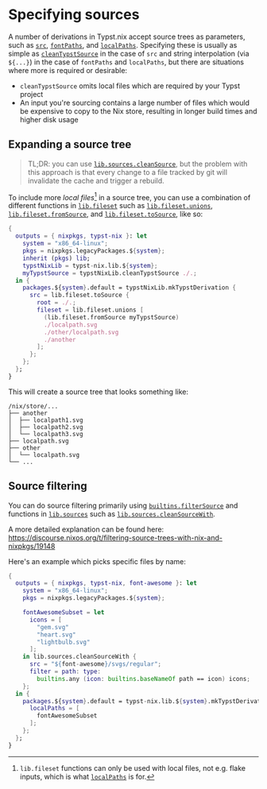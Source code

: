 # Specifying sources

A number of derivations in Typst.nix accept source trees as parameters, such as
[`src`](../api/derivations/mk-typst-derivation.md#src),
[`fontPaths`](../api/derivations/mk-typst-derivation.md#fontpaths), and
[`localPaths`](../api/derivations/mk-typst-derivation.md#localpaths). Specifying
these is usually as simple as
[`cleanTypstSource`](../api/utilities/clean-typst-source.md) in the case of
`src` and string interpolation (via `${...}`) in the case of `fontPaths` and
`localPaths`, but there are situations where more is required or desirable:

- `cleanTypstSource` omits local files which are required by your Typst project
- An input you're sourcing contains a large number of files which would be
  expensive to copy to the Nix store, resulting in longer build times and higher
  disk usage

## Expanding a source tree

> TL;DR: you can use [`lib.sources.cleanSource`][nixpkgs-sources-cleansource],
> but the problem with this approach is that every change to a file tracked by
> git will invalidate the cache and trigger a rebuild.

To include more _local files_[^fileset-note] in a source tree, you can use a
combination of different functions in [`lib.fileset`][nixpkgs-fileset] such as
[`lib.fileset.unions`][nixpkgs-fileset-unions],
[`lib.fileset.fromSource`][nixpkgs-fileset-fromsource], and
[`lib.fileset.toSource`][nixpkgs-fileset-tosource], like so:

```nix
{
  outputs = { nixpkgs, typst-nix }: let
    system = "x86_64-linux";
    pkgs = nixpkgs.legacyPackages.${system};
    inherit (pkgs) lib;
    typstNixLib = typst-nix.lib.${system};
    myTypstSource = typstNixLib.cleanTypstSource ./.;
  in {
    packages.${system}.default = typstNixLib.mkTypstDerivation {
      src = lib.fileset.toSource {
        root = ./.;
        fileset = lib.fileset.unions [
          (lib.fileset.fromSource myTypstSource)
          ./localpath.svg
          ./other/localpath.svg
          ./another
        ];
      };
    };
  };
}
```

This will create a source tree that looks something like:

```text
/nix/store/...
├── another
│  ├── localpath1.svg
│  ├── localpath2.svg
│  └── localpath3.svg
├── localpath.svg
├── other
│  └── localpath.svg
└── ...
```

<!-- prettier-ignore-start -->
[^fileset-note]: `lib.fileset` functions can only be used with local files, not
e.g. flake inputs, which is what
[`localPaths`](../api/derivations/mk-typst-derivation.md#localpaths) is for.
<!-- prettier-ignore-end -->

## Source filtering

You can do source filtering primarily using
[`builtins.filterSource`][nix-builtins-filtersource] and functions in
[`lib.sources`][nixpkgs-sources] such as
[`lib.sources.cleanSourceWith`][nixpkgs-sources-cleansourcewith].

A more detailed explanation can be found here:
<https://discourse.nixos.org/t/filtering-source-trees-with-nix-and-nixpkgs/19148>

Here's an example which picks specific files by name:

```nix
{
  outputs = { nixpkgs, typst-nix, font-awesome }: let
    system = "x86_64-linux";
    pkgs = nixpkgs.legacyPackages.${system};

    fontAwesomeSubset = let
      icons = [
        "gem.svg"
        "heart.svg"
        "lightbulb.svg"
      ];
    in lib.sources.cleanSourceWith {
      src = "${font-awesome}/svgs/regular";
      filter = path: type:
        builtins.any (icon: builtins.baseNameOf path == icon) icons;
    };
  in {
    packages.${system}.default = typst-nix.lib.${system}.mkTypstDerivation {
      localPaths = [
        fontAwesomeSubset
      ];
    };
  };
}
```

[nix-builtins-filtersource]: https://nixos.org/manual/nix/stable/language/builtins.html#builtins-filterSource
[nixpkgs-fileset-fromsource]: https://nixos.org/manual/nixpkgs/stable/#function-library-lib.fileset.fromSource
[nixpkgs-fileset-tosource]: https://nixos.org/manual/nixpkgs/stable/#function-library-lib.fileset.toSource
[nixpkgs-fileset-unions]: https://nixos.org/manual/nixpkgs/stable/#function-library-lib.fileset.unions
[nixpkgs-fileset]: https://nixos.org/manual/nixpkgs/stable/#sec-functions-library-fileset
[nixpkgs-sources-cleansource]: https://nixos.org/manual/nixpkgs/stable/#function-library-lib.sources.cleanSource
[nixpkgs-sources-cleansourcewith]: https://nixos.org/manual/nixpkgs/stable/#function-library-lib.sources.cleanSourceWith
[nixpkgs-sources]: https://nixos.org/manual/nixpkgs/stable/#sec-functions-library-sources
